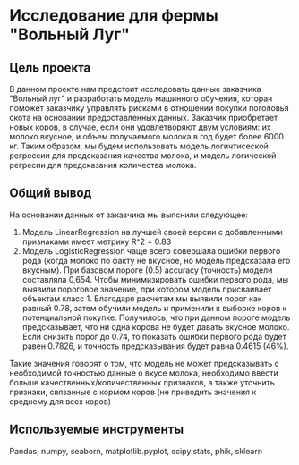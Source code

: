 # Исследование для фермы "Вольный Луг"

## Цель проекта
В данном проекте нам предстоит исследовать данные заказчика "Вольный луг" и разработать модель машинного обучения, которая поможет заказчику управлять рисками в отношении покупки поголовья скота на основании предоставленных данных.
Заказчик приобретает новых коров, в случае, если они удовлетворяют двум условиям: их молоко вкусное, и объем получаемого молока в год будет более 6000 кг.
Таким образом, мы будем использовать модель логичтисеской регрессии для предсказания качества молока, и модель логической регресии для предсказания количества молока.

## Общий вывод
На основании данных от заказчика мы выяснили следующее:
1. Модель LinearRegression на лучшей своей версии с добавленными признаками имеет метрику R^2 = 0.83
2. Модель LogisticRegression чаще всего совершала ошибки первого рода (когда молоко по факту не вкусное, но модель предсказала его вкусным).
При базовом пороге (0.5) accuracy (точность) модели составляла 0,654. Чтобы минимизировать ошибки первого рода, мы выявили пороговое значение, при котором модель присваивает объектам класс 1.
Благодаря расчетам мы выявили порог как равный 0.78, затем обучили модель и применили к выборке коров к потенциальной покупке.
Получилось, что при данном пороге модель предсказывает, что ни одна корова не будет давать вкусное молоко.
Если снизить порог до 0.74, то показать ошибки первого рода будет равен 0.7826, и точность предсказывания будет равна 0.4615 (46%).

Такие значения говорят о том, что модель не может предсказывать с необходимой точностью данные о вкусе молока, необходимо ввести больше качественных/количественных признаков, а также уточнить признаки, связанные с кормом коров (не приводить значения к среднему для всех коров)

## Используемые инструменты
Pandas, numpy, seaborn, matplotlib.pyplot, scipy.stats, phik, sklearn

